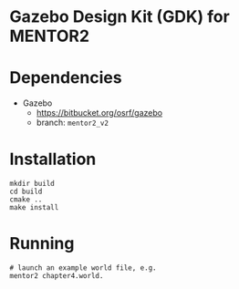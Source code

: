 Gazebo Design Kit (GDK) for MENTOR2
===

Dependencies
===

* Gazebo
    * https://bitbucket.org/osrf/gazebo
    * branch: `mentor2_v2`

Installation
===

    mkdir build
    cd build
    cmake ..
    make install

Running
===

    # launch an example world file, e.g.
    mentor2 chapter4.world.
